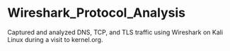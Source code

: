 # Wireshark_Protocol_Analysis
Captured and analyzed DNS, TCP, and TLS traffic using Wireshark on Kali Linux during a visit to kernel.org.

